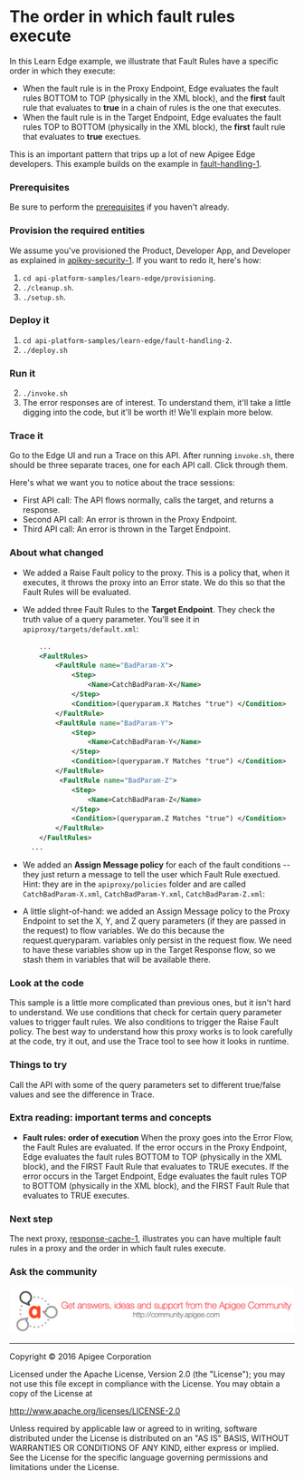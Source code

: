 # The order in which fault rules execute

In this Learn Edge example, we illustrate that Fault Rules have a specific order in which they execute:

* When the fault rule is in the Proxy Endpoint, Edge evaluates the fault rules BOTTOM to TOP (physically in the XML block), and the **first** fault rule that evaluates to **true** in a chain of rules is the one that executes. 
* When the fault rule is in the Target Endpoint, Edge evaluates the fault rules TOP to BOTTOM (physically in the XML block), the **first** fault rule that evaluates to **true** exectues. 

This is an important pattern that trips up a lot of new Apigee Edge developers. This example builds on the example in [fault-handling-1](../fault-handling-1/README.md).

### Prerequisites

Be sure to perform the [prerequisites](https://github.com/apigee/api-platform-samples/tree/master/learn-edge#prerequisites) if you haven't already.

### Provision the required entities

We assume you've provisioned the Product, Developer App, and Developer as explained in [apikey-security-1](../apikey-security-1/README.md). If you want to redo it, here's how:

1. `cd api-platform-samples/learn-edge/provisioning`.
2. `./cleanup.sh`.
3. `./setup.sh`.

### Deploy it

1. `cd api-platform-samples/learn-edge/fault-handling-2`.
2. `./deploy.sh`

### Run it

2. `./invoke.sh`
4. The error responses are of interest. To understand them, it'll take a little digging into the code, but it'll be worth it! We'll explain more below. 

### Trace it

Go to the Edge UI and run a Trace on this API. After running `invoke.sh`, there should be three separate traces, one for each API call. Click through them. 

Here's what we want you to notice about the trace sessions:

* First API call: The API flows normally, calls the target, and returns a response. 
* Second API call: An error is thrown in the Proxy Endpoint. 
* Third API call: An error is thrown in the Target Endpoint. 

### About what changed

* We added a Raise Fault policy to the proxy. This is a policy that, when it executes, it throws the proxy into an Error state. We do this so that the Fault Rules will be evaluated. 

* We added three Fault Rules to the **Target Endpoint**. They check the truth value of a query parameter. You'll see it in `apiproxy/targets/default.xml`:

    ```xml
        ...
        <FaultRules>
            <FaultRule name="BadParam-X">
                <Step>
                    <Name>CatchBadParam-X</Name>
                </Step>
                <Condition>(queryparam.X Matches "true") </Condition>
            </FaultRule>
            <FaultRule name="BadParam-Y">
                <Step>
                    <Name>CatchBadParam-Y</Name>
                </Step>
                <Condition>(queryparam.Y Matches "true") </Condition>
            </FaultRule>
             <FaultRule name="BadParam-Z">
                <Step>
                    <Name>CatchBadParam-Z</Name>
                </Step>
                <Condition>(queryparam.Z Matches "true") </Condition>
            </FaultRule>
        </FaultRules>
      ...
    ```


* We added an **Assign Message policy** for each of the fault conditions -- they just return a message to tell the user which Fault Rule exectued. Hint: they are in the `apiproxy/policies` folder and are called `CatchBadParam-X.xml`, `CatchBadParam-Y.xml`, `CatchBadParam-Z.xml`:
 
* A little slight-of-hand: we added an Assign Message policy to the Proxy Endpoint to set the X, Y, and Z query parameters (if they are passed in the request) to flow variables. We do this because the request.queryparam.<paramname> variables only persist in the request flow. We need to have these variables show up in the Target Response flow, so we stash them in variables that will be available there.

### Look at the code

This sample is a little more complicated than previous ones, but it isn't hard to understand. We use conditions that check for certain query parameter values to trigger fault rules. We also conditions to trigger the Raise Fault policy. The best way to understand how this proxy works is to look carefully at the code, try it out, and use the Trace tool to see how it looks in runtime.

### Things to try

Call the API with some of the query parameters set to different true/false values and see the difference in Trace.

### Extra reading: important terms and concepts

* **Fault rules: order of execution** When the proxy goes into the Error Flow, the Fault Rules are evaluated. If the error occurs in the Proxy Endpoint, Edge evaluates the fault rules BOTTOM to TOP (physically in the XML block), and the FIRST Fault Rule that evaluates to TRUE executes. If the error occurs in the Target Endpoint, Edge evaluates the fault rules TOP to BOTTOM (physically in the XML block), and the FIRST Fault Rule that evaluates to TRUE executes. 


### Next step

The next proxy, [response-cache-1](../response-cache-1/README.md), illustrates you can have multiple fault rules in a proxy and the order in which fault rules execute.
   
### Ask the community

[![alt text](../../images/apigee-community.png "Apigee Community is a great place to ask questions and find answers about developing API proxies. ")](https://community.apigee.com?via=github)

---

Copyright © 2016 Apigee Corporation

Licensed under the Apache License, Version 2.0 (the "License"); you may not use
this file except in compliance with the License. You may obtain a copy
of the License at

http://www.apache.org/licenses/LICENSE-2.0

Unless required by applicable law or agreed to in writing, software
distributed under the License is distributed on an "AS IS" BASIS,
WITHOUT WARRANTIES OR CONDITIONS OF ANY KIND, either express or implied.
See the License for the specific language governing permissions and
limitations under the License.
